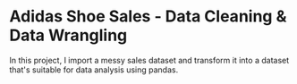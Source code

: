 # Adidas Shoe Sales - Data Cleaning & Data Wrangling

In this project, I import a messy sales dataset and transform it into a dataset that's suitable for data analysis using pandas.
